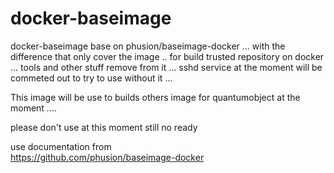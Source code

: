 docker-baseimage
================

docker-baseimage base on phusion/baseimage-docker ... with the difference that only cover the image .. for build trusted repository on docker ... tools and other stuff remove from it ... sshd service at the moment will be commeted out to try to use without it ... 

This image will be use to builds others image for quantumobject at the moment ....

please don't use at this moment still no ready 

use documentation from  
https://github.com/phusion/baseimage-docker 
